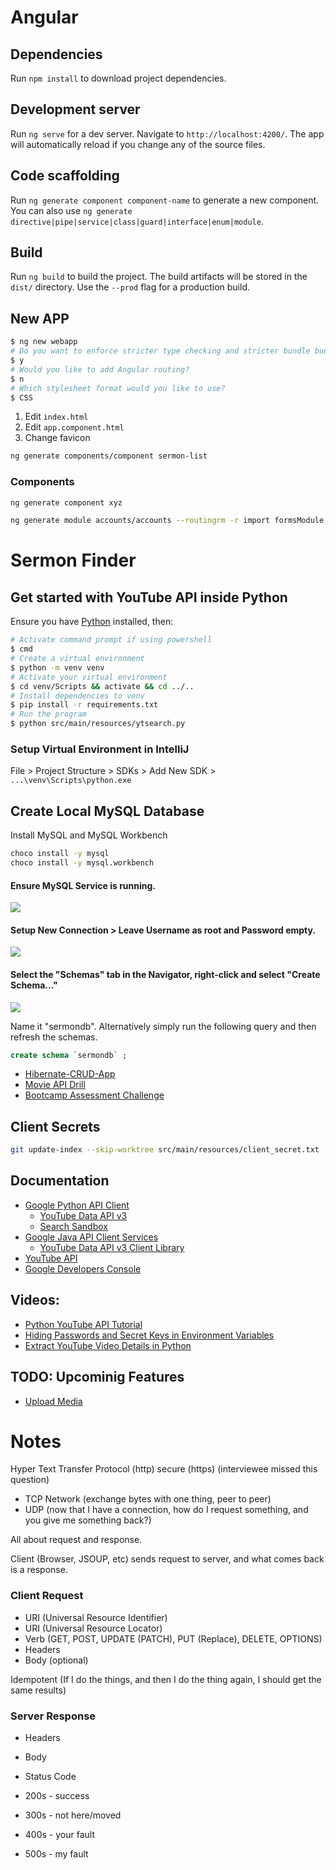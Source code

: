# Angular

## Dependencies

Run `npm install` to download project dependencies.

## Development server

Run `ng serve` for a dev server. Navigate to `http://localhost:4200/`. The app will automatically reload if you change any of the source files.

## Code scaffolding

Run `ng generate component component-name` to generate a new component. You can also use `ng generate directive|pipe|service|class|guard|interface|enum|module`.

## Build

Run `ng build` to build the project. The build artifacts will be stored in the `dist/` directory. Use the `--prod` flag for a production build.

## New APP

```bash
$ ng new webapp
# Do you want to enforce stricter type checking and stricter bundle budgets in the workspace?
$ y
# Would you like to add Angular routing?
$ n
# Which stylesheet format would you like to use?
$ CSS
```

1. Edit `index.html`
1. Edit `app.component.html`
1. Change favicon

```bash
ng generate components/component sermon-list
```

### Components

```bash
ng generate component xyz
```

```bash
ng generate module accounts/accounts --routingrm -r import formsModule @angular/forms
```

# Sermon Finder

## Get started with YouTube API inside Python

Ensure you have [Python](https://www.python.org/downloads/windows/ "Python Releases for Windows") installed, then:

``` bash
# Activate command prompt if using powershell
$ cmd
# Create a virtual environment
$ python -m venv venv
# Activate your virtual environment
$ cd venv/Scripts && activate && cd ../..
# Install dependencies to venv
$ pip install -r requirements.txt
# Run the program
$ python src/main/resources/ytsearch.py
```

### Setup Virtual Environment in IntelliJ

File > Project Structure > SDKs > Add New SDK > `...\venv\Scripts\python.exe`

## Create Local MySQL Database

Install MySQL and MySQL Workbench

``` bash
choco install -y mysql
choco install -y mysql.workbench
```

#### Ensure MySQL Service is running.

![](https://i.ibb.co/ccZ0F7N/image.png)

#### Setup New Connection > Leave Username as root and Password empty.

![](https://i.ibb.co/P9tbr3G/image.png)

#### Select the "Schemas" tab in the Navigator, right-click and select "Create Schema..."

![](https://i.ibb.co/jg9HzKj/image.png)

Name it "sermondb". Alternatively simply run the following query and then refresh the schemas.

```sql
create schema `sermondb` ;
```

* [Hibernate-CRUD-App](https://github.com/ethanimproving/Hibernate-CRUD-App)
* [Movie API Drill](https://github.com/ethanimproving/mad/blob/master/src/main/java/org/improving/mad/entity/Movie.java)
* [Bootcamp Assessment Challenge](https://github.com/ethanimproving/Bootcamp-Assessment-Challenge/tree/master/src/main)

## Client Secrets

```bash
git update-index --skip-worktree src/main/resources/client_secret.txt
```

## Documentation

* [Google Python API Client](https://github.com/googleapis/google-api-python-client)
    * [YouTube Data API v3](http://googleapis.github.io/google-api-python-client/docs/dyn/youtube_v3.html)
    * [Search Sandbox](https://developers.google.com/youtube/v3/docs/search/list?apix=true&apix_params=%7B%22part%22%3A%5B%22snippet%22%5D%2C%22maxResults%22%3A2%2C%22q%22%3A%22Trinity%20101%22%2C%22type%22%3A%5B%22video%22%5D%2C%22videoDefinition%22%3A%22high%22%7D)
* [Google Java API Client Services](https://github.com/googleapis/google-api-java-client-services)
    * [YouTube Data API v3 Client Library](https://github.com/googleapis/google-api-java-client-services/tree/master/clients/google-api-services-youtube/v3)
* [YouTube API](https://developers.google.com/youtube/v3)
* [Google Developers Console](https://console.developers.google.com/)

## Videos:
* [Python YouTube API Tutorial](https://www.youtube.com/watch?v=th5_9woFJmk)
* [Hiding Passwords and Secret Keys in Environment Variables](https://www.youtube.com/watch?v=IolxqkL7cD8)
* [Extract YouTube Video Details in Python](https://www.youtube.com/watch?v=i_5xPDX-erE)

## TODO: Upcominig Features

* [Upload Media](https://github.com/googleapis/google-api-python-client/blob/master/docs/media.md)

# Notes

Hyper
Text
Transfer
Protocol
(http)
secure
(https)
(interviewee missed this question)

* TCP Network (exchange bytes with one thing, peer to peer)
* UDP (now that I have a connection, how do I request something, and you give me something back?)

All about request and response.

Client (Browser, JSOUP, etc) sends request to server, and what comes back is a response.

### Client Request
* URI (Universal Resource Identifier)
* URI (Universal Resource Locator)
* Verb (GET, POST, UPDATE (PATCH), PUT (Replace), DELETE, OPTIONS)
* Headers
* Body (optional)

Idempotent (If I do the things, and then I do the thing again, I should get the same results)

### Server Response
* Headers
* Body
* Status Code

* 200s - success
* 300s - not here/moved
* 400s - your fault
* 500s - my fault